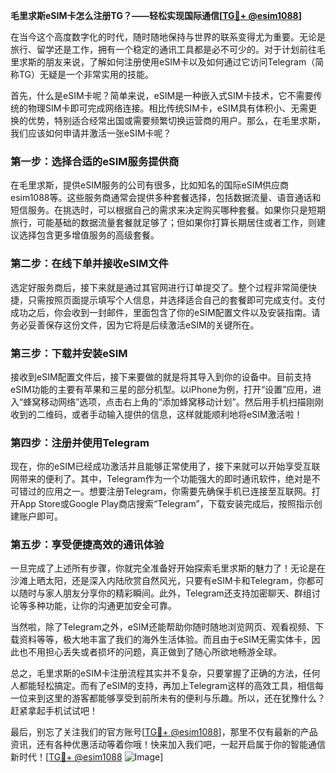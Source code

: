 **毛里求斯eSIM卡怎么注册TG？——轻松实现国际通信[[TG💪+ @esim1088](https://t.me/s/esim1088)]**

在当今这个高度数字化的时代，随时随地保持与世界的联系变得尤为重要。无论是旅行、留学还是工作，拥有一个稳定的通讯工具都是必不可少的。对于计划前往毛里求斯的朋友来说，了解如何注册使用eSIM卡以及如何通过它访问Telegram（简称TG）无疑是一个非常实用的技能。

首先，什么是eSIM卡呢？简单来说，eSIM是一种嵌入式SIM卡技术，它不需要传统的物理SIM卡即可完成网络连接。相比传统SIM卡，eSIM具有体积小、无需更换的优势，特别适合经常出国或需要频繁切换运营商的用户。那么，在毛里求斯，我们应该如何申请并激活一张eSIM卡呢？

### **第一步：选择合适的eSIM服务提供商**
在毛里求斯，提供eSIM服务的公司有很多，比如知名的国际eSIM供应商esim1088等。这些服务商通常会提供多种套餐选择，包括数据流量、语音通话和短信服务。在挑选时，可以根据自己的需求来决定购买哪种套餐。如果你只是短期旅行，可能基础的数据流量套餐就足够了；但如果你打算长期居住或者工作，则建议选择包含更多增值服务的高级套餐。

### **第二步：在线下单并接收eSIM文件**
选定好服务商后，接下来就是通过其官网进行订单提交了。整个过程非常简便快捷，只需按照页面提示填写个人信息，并选择适合自己的套餐即可完成支付。支付成功之后，你会收到一封邮件，里面包含了你的eSIM配置文件以及安装指南。请务必妥善保存这份文件，因为它将是后续激活eSIM的关键所在。

### **第三步：下载并安装eSIM**
接收到eSIM配置文件后，接下来要做的就是将其导入到你的设备中。目前支持eSIM功能的主要有苹果和三星的部分机型。以iPhone为例，打开“设置”应用，进入“蜂窝移动网络”选项，点击右上角的“添加蜂窝移动计划”。然后用手机扫描刚刚收到的二维码，或者手动输入提供的信息，这样就能顺利地将eSIM激活啦！

### **第四步：注册并使用Telegram**
现在，你的eSIM已经成功激活并且能够正常使用了，接下来就可以开始享受互联网带来的便利了。其中，Telegram作为一个功能强大的即时通讯软件，绝对是不可错过的应用之一。想要注册Telegram，你需要先确保手机已连接至互联网。打开App Store或Google Play商店搜索“Telegram”，下载安装完成后，按照指示创建账户即可。

### **第五步：享受便捷高效的通讯体验**
一旦完成了上述所有步骤，你就完全准备好开始探索毛里求斯的魅力了！无论是在沙滩上晒太阳，还是深入内陆欣赏自然风光，只要有eSIM卡和Telegram，你都可以随时与家人朋友分享你的精彩瞬间。此外，Telegram还支持加密聊天、群组讨论等多种功能，让你的沟通更加安全可靠。

当然啦，除了Telegram之外，eSIM还能帮助你随时随地浏览网页、观看视频、下载资料等等，极大地丰富了我们的海外生活体验。而且由于eSIM无需实体卡，因此也不用担心丢失或者损坏的问题，真正做到了随心所欲地畅游全球。

总之，毛里求斯的eSIM卡注册流程其实并不复杂，只要掌握了正确的方法，任何人都能轻松搞定。而有了eSIM的支持，再加上Telegram这样的高效工具，相信每一位来到这里的游客都能够享受到前所未有的便利与乐趣。所以，还在犹豫什么？赶紧拿起手机试试吧！

最后，别忘了关注我们的官方账号[[TG💪+ @esim1088](https://t.me/s/esim1088)]，那里不仅有最新的产品资讯，还有各种优惠活动等着你哦！快来加入我们吧，一起开启属于你的智能通信新时代！[[TG💪+ @esim1088](https://t.me/s/esim1088) ![Image](https://i.postimg.cc/4NQfJmqS/Snipaste-2025-05-13-00-14-12.png)]